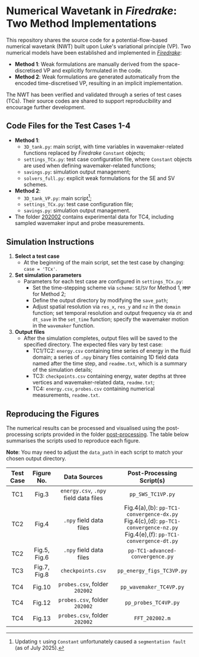 # Numerical Wavetank in *Firedrake*: Two Method Implementations
This repository shares the source code for a potential-flow-based numerical wavetank (NWT) built upon Luke's variational principle (VP). Two numerical models have been established and implemented in [*Firedrake*](https://www.firedrakeproject.org/): 
- **Method 1**: Weak formulations are manually derived from the space-discretised VP and explicitly formulated in the code.
- **Method 2**: Weak formulations are generated automatically from the encoded time-discretised VP, resulting in an implicit implementation.

The NWT has been verified and validated through a series of test cases (TCs). Their source codes are shared to support reproducibility and encourage further development.

## Code Files for the Test Cases 1-4
- **Method 1**:
    - `3D_tank.py`: main script, with time variables in wavemaker-related functions replaced by *Firedrake* `Constant` objects;
    - `settings_TCx.py`: test case configuration file, where `Constant` objects are used when defining wavemaker-related functions;
    - `savings.py`: simulation output management;
    - `solvers_full.py`: explicit weak formulations for the SE and SV schemes.
- **Method 2**:
    - `3D_tank_VP.py`: main script[^1];
    - `settings_TCx.py`: test case configuration file;
    - `savings.py`: simulation output management.
- The folder [202002](202002) contains experimental data for TC4, including sampled wavemaker input and probe measurements.

[^1]: Updating `t` using `Constant` unfortunately caused a `segmentation fault` (as of July 2025).

## Simulation Instructions
1. **Select a test case**
    - At the beginning of the main script, set the test case by changing: `case = 'TCx'`.
2. **Set simulation parameters**
    - Parameters for each test case are configured in `settings_TCx.py`:
      - Set the time-stepping scheme via `scheme`: `SE`/`SV` for Method 1, `MMP` for Method 2;
      - Define the output directory by modifying the `save_path`;
      - Adjust spatial resolution via `res_x`, `res_y` and `nz` in the `domain` function; set temporal resolution and output frequency via `dt` and `dt_save` in the `set_time` function; specify the wavemaker motion in the `wavemaker` function.
3. **Output files**
    - After the simulation completes, output files will be saved to the specified directory. The expected files vary by test case: 
      - TC1/TC2: `energy.csv` containing time series of energy in the fluid domain; a series of `.npy` binary files containing 1D field data named after the time step, and `readme.txt`, which is a summary of the simulation details;
      - TC3: `checkpoints.csv` containing energy, water depths at three vertices and wavemaker-related data, `readme.txt`;
      - TC4: `energy.csv`, `probes.csv` containing numerical measurements, `readme.txt`.

## Reproducing the Figures
The numerical results can be processed and visualised using the post-processing scripts provided in the folder [post-processing](post-processing). The table below summarises the scripts used to reproduce each figure.

**Note**: You may need to adjust the `data_path` in each script to match your chosen output directory.

| Test Case| Figure No. | Data Sources | Post-Processing Script(s)  |
|  :----:  |  :----:    |    :----:    |      :----:           |
|   TC1    |   Fig.3    |  `energy.csv`, `.npy` field data files | `pp_SWS_TC1VP.py` |
|   TC2    |   Fig.4    |  `.npy` field data files | Fig.4(a),(b): `pp-TC1-convergence-dx.py`<br> Fig.4(c),(d): `pp-TC1-convergence-nz.py`<br> Fig.4(e),(f): `pp-TC1-convergence-dt.py`  |
|   TC2    |   Fig.5, Fig.6    |  `.npy` field data files |  `pp-TC1-advanced-convergence.py` |
|   TC3    |   Fig.7, Fig.8 |  `checkpoints.csv` | `pp_energy_figs_TC3VP.py` |
|   TC4    |   Fig.10    |  `probes.csv`, folder `202002` | `pp_wavemaker_TC4VP.py`  |
|   TC4    |   Fig.12   |  `probes.csv`, folder `202002` | `pp_probes_TC4VP.py`  |
|   TC4    |   Fig.13   |  `probes.csv`, folder `202002` | `FFT_202002.m`  |

